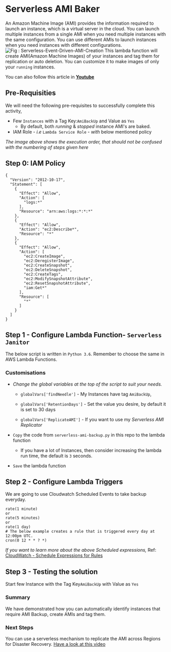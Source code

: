 # Serverless AMI Baker
An Amazon Machine Image (AMI) provides the information required to launch an instance, which is a virtual server in the cloud.
You can launch multiple instances from a single AMI when you need multiple instances with the same configuration. You can use different AMIs to launch instances when you need instances with different configurations.
![Fig : Serverless-Event-Driven-AMI-Creation](https://raw.githubusercontent.com/miztiik/Serverless-AMI-Baker/master/images/Serverless-Event-Driven-AMI-Creation.png)
This lambda function will create AMI(Amazon Machine Images) of your instances and tag them for replication or auto deletion. You can customize it to make images of only your `running` instances.

You can also follow this article in **[Youtube]()**

## Pre-Requisities
We will need the following pre-requisites to successfully complete this activity,
- Few `Instances` with a Tag Key:`AmiBackUp` and Value as `Yes`
  - By default, both _running_ & _stopped_ instance AMI's are baked.
- IAM Role - _i.e_ `Lambda Service Role` - _with_ below mentioned policy

_The image above shows the execution order, that should not be confused with the numbering of steps given here_

## Step 0: IAM Policy
```
{
  "Version": "2012-10-17",
  "Statement": [
    {
      "Effect": "Allow",
      "Action": [
        "logs:*"
      ],
      "Resource": "arn:aws:logs:*:*:*"
    },
    {
      "Effect": "Allow",
      "Action": "ec2:Describe*",
      "Resource": "*"
    },
    {
      "Effect": "Allow",
      "Action": [
        "ec2:CreateImage",
        "ec2:DeregisterImage",
        "ec2:CreateSnapshot",
        "ec2:DeleteSnapshot",
        "ec2:CreateTags",
        "ec2:ModifySnapshotAttribute",
        "ec2:ResetSnapshotAttribute",
        "iam:Get*"
      ],
      "Resource": [
        "*"
      ]
    }
  ]
}
```

## Step 1 - Configure Lambda Function- `Serverless Janitor`
The below script is written in `Python 3.6`. Remember to choose the same in AWS Lambda Functions.
### Customisations
- _Change the global variables at the top of the script to suit your needs._
  - `globalVars['findNeedle']` - My Instances have tag `AmiBackUp`,
  
  - `globalVars['RetentionDays']` - Set the value you desire, by default it is set to 30 days
  
  - `globalVars['ReplicateAMI']` - If you want to use my _Serverless AMI Replicator_

- `Copy` the code from `serverless-ami-backup.py` in this repo to the lambda function
  - If you have a lot of Instances, then consider increasing the lambda run time, the default is `3` seconds.
 - `Save` the lambda function

## Step 2 - Configure Lambda Triggers
We are going to use Cloudwatch Scheduled Events to take backup everyday.
```
rate(1 minute)
or
rate(5 minutes)
or
rate(1 day)
# The below example creates a rule that is triggered every day at 12:00pm UTC.
cron(0 12 * * ? *)
```
_If you want to learn more about the above Scheduled expressions,_ Ref: [CloudWatch - Schedule Expressions for Rules](http://docs.aws.amazon.com/AmazonCloudWatch/latest/events/ScheduledEvents.html#RateExpressions)

## Step 3 - Testing the solution
Start few Instance with the Tag Key`AmiBackUp` with Value as `Yes`

### Summary
We have demonstrated how you can automatically identify instances that require AMI Backup, create AMIs and tag them.

### Next Steps
You can use a serverless mechanism to replicate the AMI across Regions for Disaster Recovery. [Have a look at this video](https://www.youtube.com/watch?v=iujwfIPoEiM&list=PLxzKY3wu0_FKok5gI1v4g4S-g-PLaW9YD&index=3)
